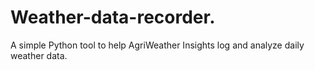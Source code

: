 # Weather-data-recorder.
A simple Python tool to help AgriWeather Insights log and analyze daily weather data.
